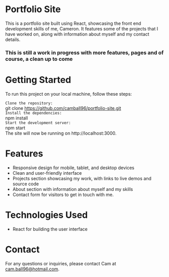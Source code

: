 # Portfolio Site #
This is a portfolio site built using React, showcasing the front end development skills of me, Cameron. It features some of the projects that I have worked on, along with information about myself and my contact details.<br>
### This is still a work in progress with more features, pages and of course, a clean up to come ###

# Getting Started #
To run this project on your local machine, follow these steps:

`Clone the repository:` <br>
git clone https://github.com/camball96/portfolio-site.git <br>
`Install the dependencies:` <br>
npm install<br>
`Start the development server:`<br>
npm start <br>
The site will now be running on http://localhost:3000.

# Features #
* Responsive design for mobile, tablet, and desktop devices
* Clean and user-friendly interface
* Projects section showcasing my work, with links to live demos and source code
* About section with information about myself and my skills
* Contact form for visitors to get in touch with me.

# Technologies Used #
* React for building the user interface

# Contact #
For any questions or inquiries, please contact Cam at <a href="mailto:cam.ball96@hotmail.com">cam.ball96@hotmail.com<a>.
